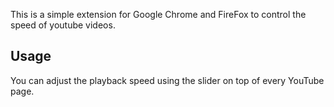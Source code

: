 This is a simple extension for Google Chrome and FireFox to control the speed of youtube videos.

## Usage
You can adjust the playback speed using the slider on top of every YouTube page.
